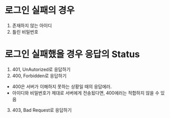 # 로그인 실패의 경우

1. 존재하지 않는 아이디
2. 틀린 비밀번호

# 로그인 실패했을 경우 응답의 Status

1. 401, UnAutorized로 응답하기
2. 400, Forbidden로 응답하기

- 400은 서버가 이해하지 못하는 상황일 때의 응답에러.
- 아이디와 비밀번호가 제대로 서버에게 전송됬다면, 400에러는 적합하지 않을 수 있음

3. 403, Bad Request로 응답하기
